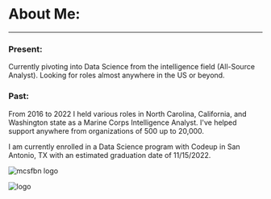 # About Me:
---
### Present:
Currently pivoting into Data Science from the intelligence field (All-Source Analyst). Looking for roles almost anywhere in the US or beyond.

### Past:
From 2016 to 2022 I held various roles in North Carolina, California, and Washington state as a Marine Corps Intelligence Analyst. I've helped support anywhere from organizations of 500 up to 20,000.

I am currently enrolled in a Data Science program with Codeup in San Antonio, TX with an estimated graduation date of 11/15/2022.

![mcsfbn logo](https://user-images.githubusercontent.com/98612085/195908984-b47dac09-ff6a-4a4b-bca4-b8ea947f9535.jpeg)

![logo](https://user-images.githubusercontent.com/98612085/195908894-a275dad6-755d-4a90-8da8-54e891ef67a3.png)
